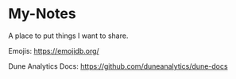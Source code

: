# My-Notes

A place to put things I want to share.

Emojis: https://emojidb.org/

Dune Analytics Docs: https://github.com/duneanalytics/dune-docs
